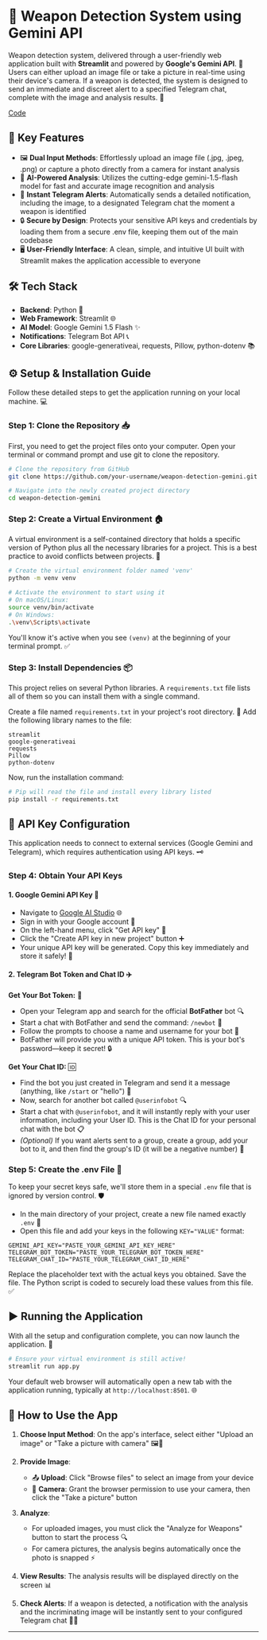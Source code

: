 # 🔫 Weapon Detection System using Gemini API

Weapon detection system, delivered through a user-friendly web application built with **Streamlit** and powered by **Google's Gemini API**. 🚀 Users can either upload an image file or take a picture in real-time using their device's camera. If a weapon is detected, the system is designed to send an immediate and discreet alert to a specified Telegram chat, complete with the image and analysis results. 📱

[Code](Model/WeaponDetection/1-WDFinal.py)  

## 🚀 Key Features

- 🖼️ **Dual Input Methods**: Effortlessly upload an image file (.jpg, .jpeg, .png) or capture a photo directly from a camera for instant analysis
- 🧠 **AI-Powered Analysis**: Utilizes the cutting-edge gemini-1.5-flash model for fast and accurate image recognition and analysis
- 🔔 **Instant Telegram Alerts**: Automatically sends a detailed notification, including the image, to a designated Telegram chat the moment a weapon is identified
- 🔒 **Secure by Design**: Protects your sensitive API keys and credentials by loading them from a secure .env file, keeping them out of the main codebase
- 🖥️ **User-Friendly Interface**: A clean, simple, and intuitive UI built with Streamlit makes the application accessible to everyone

## 🛠️ Tech Stack

- **Backend**: Python 🐍
- **Web Framework**: Streamlit 🌐
- **AI Model**: Google Gemini 1.5 Flash ✨
- **Notifications**: Telegram Bot API 📞
- **Core Libraries**: google-generativeai, requests, Pillow, python-dotenv 📚

## ⚙️ Setup & Installation Guide

Follow these detailed steps to get the application running on your local machine. 💻

### Step 1: Clone the Repository 📥

First, you need to get the project files onto your computer. Open your terminal or command prompt and use git to clone the repository.

```bash
# Clone the repository from GitHub
git clone https://github.com/your-username/weapon-detection-gemini.git

# Navigate into the newly created project directory
cd weapon-detection-gemini
```

### Step 2: Create a Virtual Environment 🏠

A virtual environment is a self-contained directory that holds a specific version of Python plus all the necessary libraries for a project. This is a best practice to avoid conflicts between projects. 🔧

```bash
# Create the virtual environment folder named 'venv'
python -m venv venv

# Activate the environment to start using it
# On macOS/Linux:
source venv/bin/activate
# On Windows:
.\venv\Scripts\activate
```

You'll know it's active when you see `(venv)` at the beginning of your terminal prompt. ✅

### Step 3: Install Dependencies 📦

This project relies on several Python libraries. A `requirements.txt` file lists all of them so you can install them with a single command.

Create a file named `requirements.txt` in your project's root directory. 📝
Add the following library names to the file:

```
streamlit
google-generativeai
requests
Pillow
python-dotenv
```

Now, run the installation command:

```bash
# Pip will read the file and install every library listed
pip install -r requirements.txt
```

## 🔑 API Key Configuration

This application needs to connect to external services (Google Gemini and Telegram), which requires authentication using API keys. 🗝️

### Step 4: Obtain Your API Keys

#### 1. Google Gemini API Key 🤖

- Navigate to [Google AI Studio](https://aistudio.google.com/) 🌐
- Sign in with your Google account 👤
- On the left-hand menu, click "Get API key" 🔑
- Click the "Create API key in new project" button ➕
- Your unique API key will be generated. Copy this key immediately and store it safely! 💾

#### 2. Telegram Bot Token and Chat ID ✈️

**Get Your Bot Token:** 🤖

- Open your Telegram app and search for the official **BotFather** bot 🔍
- Start a chat with BotFather and send the command: `/newbot` 💬
- Follow the prompts to choose a name and username for your bot 📝
- BotFather will provide you with a unique API token. This is your bot's password—keep it secret! 🔒

**Get Your Chat ID:** 🆔

- Find the bot you just created in Telegram and send it a message (anything, like `/start` or "hello") 👋
- Now, search for another bot called `@userinfobot` 🔍
- Start a chat with `@userinfobot`, and it will instantly reply with your user information, including your User ID. This is the Chat ID for your personal chat with the bot 📋
- *(Optional)* If you want alerts sent to a group, create a group, add your bot to it, and then find the group's ID (it will be a negative number) 👥

### Step 5: Create the .env File 📄

To keep your secret keys safe, we'll store them in a special `.env` file that is ignored by version control. 🛡️

- In the main directory of your project, create a new file named exactly `.env` 📁
- Open this file and add your keys in the following `KEY="VALUE"` format:

```env
GEMINI_API_KEY="PASTE_YOUR_GEMINI_API_KEY_HERE"
TELEGRAM_BOT_TOKEN="PASTE_YOUR_TELEGRAM_BOT_TOKEN_HERE"
TELEGRAM_CHAT_ID="PASTE_YOUR_TELEGRAM_CHAT_ID_HERE"
```

Replace the placeholder text with the actual keys you obtained. Save the file. The Python script is coded to securely load these values from this file. ✅

## ▶️ Running the Application

With all the setup and configuration complete, you can now launch the application. 🎯

```bash
# Ensure your virtual environment is still active!
streamlit run app.py
```

Your default web browser will automatically open a new tab with the application running, typically at `http://localhost:8501`. 🌐

## 📖 How to Use the App

1. **Choose Input Method**: On the app's interface, select either "Upload an image" or "Take a picture with camera" 🖼️📸

2. **Provide Image**: 
   - 📤 **Upload**: Click "Browse files" to select an image from your device
   - 📸 **Camera**: Grant the browser permission to use your camera, then click the "Take a picture" button

3. **Analyze**: 
   - For uploaded images, you must click the "Analyze for Weapons" button to start the process 🔍
   - For camera pictures, the analysis begins automatically once the photo is snapped ⚡

4. **View Results**: The analysis results will be displayed directly on the screen 📊

5. **Check Alerts**: If a weapon is detected, a notification with the analysis and the incriminating image will be instantly sent to your configured Telegram chat 🚨📱

***